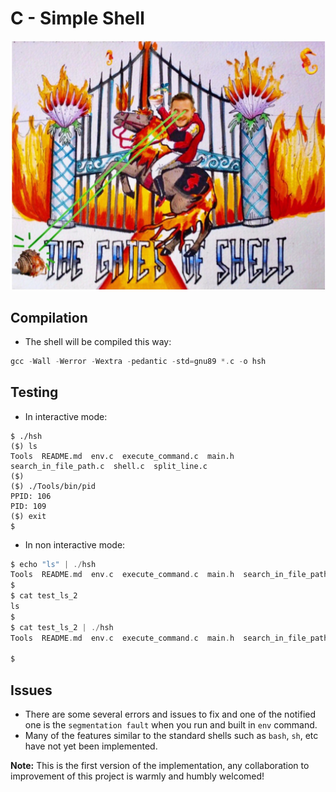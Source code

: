 # C - Simple Shell
![snaphot.PNG](./snapshot.PNG)
## Compilation
- The shell will be compiled this way:

```c 
gcc -Wall -Werror -Wextra -pedantic -std=gnu89 *.c -o hsh
```
## Testing
- In interactive mode:

```
$ ./hsh
($) ls
Tools  README.md  env.c  execute_command.c  main.h  search_in_file_path.c  shell.c  split_line.c
($)
($) ./Tools/bin/pid
PPID: 106
PID: 109
($) exit
$
```
- In non interactive mode:

```c
$ echo "ls" | ./hsh
Tools  README.md  env.c  execute_command.c  main.h  search_in_file_path.c  shell.c  split_line.c
$
$ cat test_ls_2
ls
$
$ cat test_ls_2 | ./hsh
Tools  README.md  env.c  execute_command.c  main.h  search_in_file_path.c  shell.c  split_line.c

$
```
## Issues
+ There are some several errors and issues to fix and one of the notified one is the `segmentation fault` when you run and built in `env` command.
+ Many of the features similar to the standard shells such as `bash`, `sh`, etc have not yet been implemented.

**Note:** This is the first version of the implementation, any collaboration to improvement of this project is warmly and humbly welcomed!
